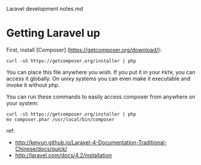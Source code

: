 Laravel development notes.md

# Getting Laravel up


First, install [Composer] (https://getcomposer.org/download/):

    curl -sS https://getcomposer.org/installer | php

You can place this file anywhere you wish. If you put it in your `PATH`, you can access it globally. On unixy systems you can even make it executable and invoke it without php.

You can run these commands to easily access composer from anywhere on your system:

    curl -sS https://getcomposer.org/installer | php
    mv composer.phar /usr/local/bin/composer

ref:
* http://kejyun.github.io/Laravel-4-Documentation-Traditional-Chinese/docs/quick/
* http://laravel.com/docs/4.2/installation